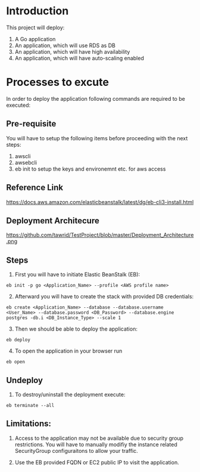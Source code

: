 # Introduction

This project will deploy:
1. A Go application 
2. An application, which will use RDS as DB
3. An application, which will have high availability
4. An application, which will have auto-scaling enabled

# Processes to excute

In order to deploy the application following commands are required to be executed:


## Pre-requisite

You will have to setup the following items before proceeding with the next steps:
1. awscli 
2. awsebcli 
3. eb init to setup the keys and environemnt etc. for aws access

## Reference Link 
https://docs.aws.amazon.com/elasticbeanstalk/latest/dg/eb-cli3-install.html

## Deployment Architecure 
https://github.com/tawrid/TestProject/blob/master/Deployment_Architecture.png

## Steps

1. First you will have to initiate Elastic BeanStalk (EB):

```eb init -p go <Application_Name> --profile <AWS profile name>```

2. Afterward you will have to create the stack with provided DB credentials:

```eb create <Application_Name> --database --database.username <User_Name> --database.password <DB_Password> --database.engine postgres -db.i <DB_Instance_Type> --scale 1```

3. Then we should be able to deploy the application:

```eb deploy```

4. To open the application in your browser run 

```eb open```

## Undeploy
1. To destroy/uninstall the deployment execute:

```eb terminate --all```

## Limitations:
1. Access to the application may not be available due to security group restrictions. You will have to manually modifiy the instance related SecurityGroup configuraitons to allow your traffic.

2. Use the EB provided FQDN or EC2 public IP to visit the application.

